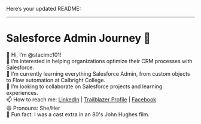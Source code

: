 Here’s your updated README:

---

# Salesforce Admin Journey 🚀

👋 Hi, I’m @stacimc101!  
👀 I’m interested in helping organizations optimize their CRM processes with Salesforce.  
🌱 I’m currently learning everything Salesforce Admin, from custom objects to Flow automation at Calbright College.  
💞️ I’m looking to collaborate on Salesforce projects and learning experiences.  
📫 How to reach me: [LinkedIn](https://www.linkedin.com/in/stacimcdonald01/) | [Trailblazer Profile](https://www.salesforce.com/trailblazer/stacimcdonald01) | [Facebook](https://www.facebook.com/stacimcdonald01)  
😄 Pronouns: She/Her  
🎥 Fun fact: I was a cast extra in an 80's John Hughes film.

<!---
stacimc101/stacimc101 is a ✨ special ✨ repository because its `README.md` (this file) appears on your GitHub profile.
You can click the Preview link to take a look at your changes.
--->
